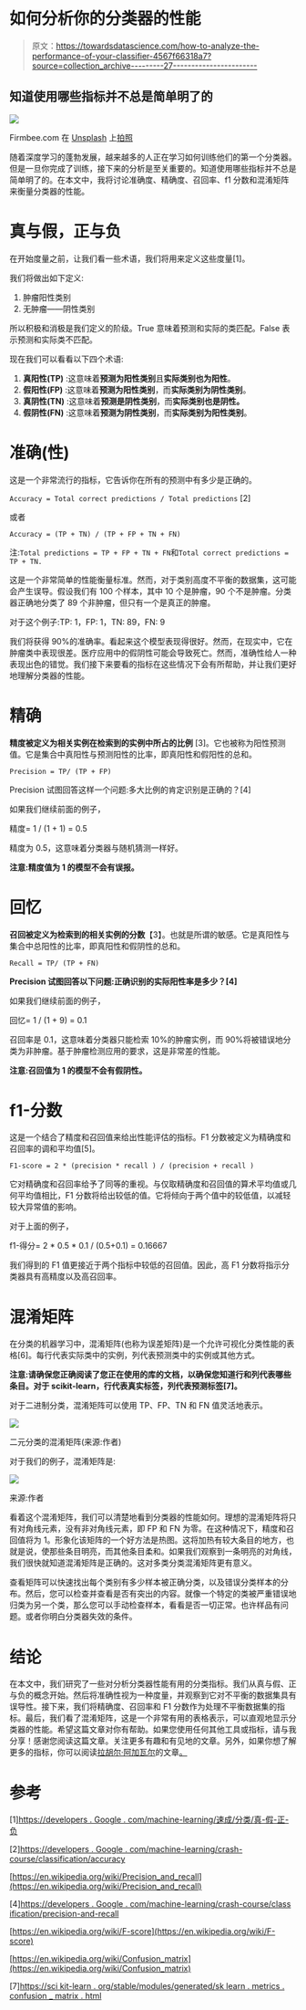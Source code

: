# 如何分析你的分类器的性能

> 原文：<https://towardsdatascience.com/how-to-analyze-the-performance-of-your-classifier-4567f66318a7?source=collection_archive---------27----------------------->

## 知道使用哪些指标并不总是简单明了的

![](img/6eae4b2799c73fe3be14f67fceaedc7f.png)

Firmbee.com 在 [Unsplash](https://unsplash.com?utm_source=medium&utm_medium=referral) 上[拍照](https://unsplash.com/@firmbee?utm_source=medium&utm_medium=referral)

随着深度学习的蓬勃发展，越来越多的人正在学习如何训练他们的第一个分类器。但是一旦你完成了训练，接下来的分析是至关重要的。知道使用哪些指标并不总是简单明了的。在本文中，我将讨论准确度、精确度、召回率、f1 分数和混淆矩阵来衡量分类器的性能。

# 真与假，正与负

在开始度量之前，让我们看一些术语，我们将用来定义这些度量[1]。

我们将做出如下定义:

1.  肿瘤阳性类别
2.  无肿瘤——阴性类别

所以积极和消极是我们定义的阶级。True 意味着预测和实际的类匹配。False 表示预测和实际类不匹配。

现在我们可以看看以下四个术语:

1.  **真阳性(TP)** :这意味着**预测为阳性类别**且**实际类别也为阳性**。
2.  **假阳性(FP)** :这意味着**预测为阳性类别**，而**实际类别为阴性类别**。
3.  **真阴性(TN)** :这意味着**预测是阴性类别**，而**实际类别也是阴性。**
4.  **假阴性(FN)** :这意味着**预测为阴性类别**，而**实际类别为阳性类别**。

# 准确(性)

这是一个非常流行的指标，它告诉你在所有的预测中有多少是正确的。

`Accuracy = Total correct predictions / Total predictions` [2]

或者

`Accuracy = (TP + TN) / (TP + FP + TN + FN)`

注:`Total predictions = TP + FP + TN + FN`和`Total correct predictions = TP + TN.`

这是一个非常简单的性能衡量标准。然而，对于类别高度不平衡的数据集，这可能会产生误导。假设我们有 100 个样本，其中 10 个是肿瘤，90 个不是肿瘤。分类器正确地分类了 89 个非肿瘤，但只有一个是真正的肿瘤。

对于这个例子:TP: 1，FP: 1，TN: 89，FN: 9

我们将获得 90%的准确率。看起来这个模型表现得很好。然而，在现实中，它在肿瘤类中表现很差。医疗应用中的假阴性可能会导致死亡。然而，准确性给人一种表现出色的错觉。我们接下来要看的指标在这些情况下会有所帮助，并让我们更好地理解分类器的性能。

# 精确

**精度被定义为相关实例在检索到的实例中所占的比例** [3]。它也被称为阳性预测值。它是集合中真阳性与预测阳性的比率，即真阳性和假阳性的总和。

`Precision = TP/ (TP + FP)`

Precision 试图回答这样一个问题:多大比例的肯定识别是正确的？[4]

如果我们继续前面的例子，

精度= 1 / (1 + 1) = 0.5

精度为 0.5，这意味着分类器与随机猜测一样好。

**注意:精度值为 1 的模型不会有误报。**

# 回忆

**召回被定义为检索到的相关实例的分数**【3】。也就是所谓的敏感。它是真阳性与集合中总阳性的比率，即真阳性和假阴性的总和。

`Recall = TP/ (TP + FN)`

**Precision 试图回答以下问题:正确识别的实际阳性率是多少？[4]**

如果我们继续前面的例子，

回忆= 1 / (1 + 9) = 0.1

召回率是 0.1，这意味着分类器只能检索 10%的肿瘤实例，而 90%将被错误地分类为非肿瘤。基于肿瘤检测应用的要求，这是非常差的性能。

**注意:召回值为 1 的模型不会有假阴性。**

# f1-分数

这是一个结合了精度和召回值来给出性能评估的指标。F1 分数被定义为精确度和召回率的调和平均值[5]。

`F1-score = 2 * (precision * recall ) / (precision + recall )`

它对精确度和召回率给予了同等的重视。与仅取精确度和召回值的算术平均值或几何平均值相比，F1 分数将给出较低的值。它将倾向于两个值中的较低值，以减轻较大异常值的影响。

对于上面的例子，

f1-得分= 2 * 0.5 * 0.1 / (0.5+0.1) = 0.16667

我们得到的 F1 值更接近于两个指标中较低的召回值。因此，高 F1 分数将指示分类器具有高精度以及高召回率。

# 混淆矩阵

在分类的机器学习中，混淆矩阵(也称为误差矩阵)是一个允许可视化分类性能的表格[6]。每行代表实际类中的实例，列代表预测类中的实例或其他方式。

**注意:请确保您正确阅读了您正在使用的库的文档，以确保您知道行和列代表哪些条目。对于 scikit-learn，行代表真实标签，列代表预测标签[7]。**

对于二进制分类，混淆矩阵可以使用 TP、FP、TN 和 FN 值灵活地表示。

![](img/43fdd55178251f53c32f4d4d3c381ee4.png)

二元分类的混淆矩阵(来源:作者)

对于我们的例子，混淆矩阵是:

![](img/06af38256a6f1c9741d809f1f566b319.png)

来源:作者

看着这个混淆矩阵，我们可以清楚地看到分类器的性能如何。理想的混淆矩阵将只有对角线元素，没有非对角线元素，即 FP 和 FN 为零。在这种情况下，精度和召回值将为 1。形象化该矩阵的一个好方法是热图。这将加热有较大条目的地方，也就是说，使那些条目明亮，而其他条目柔和。如果我们观察到一条明亮的对角线，我们很快就知道混淆矩阵是正确的。这对多类分类混淆矩阵更有意义。

查看矩阵可以快速找出每个类别有多少样本被正确分类，以及错误分类样本的分布。然后，您可以检查并查看是否有突出的内容。就像一个特定的类被严重错误地归类为另一个类，那么您可以手动检查样本，看看是否一切正常。也许样品有问题。或者你明白分类器失效的条件。

# 结论

在本文中，我们研究了一些对分析分类器性能有用的分类指标。我们从真与假、正与负的概念开始。然后将准确性视为一种度量，并观察到它对不平衡的数据集具有误导性。接下来，我们将精确度、召回率和 F1 分数作为处理不平衡数据集的指标。最后，我们看了混淆矩阵，这是一个非常有用的表格表示，可以直观地显示分类器的性能。希望这篇文章对你有帮助。如果您使用任何其他工具或指标，请与我分享！感谢您阅读这篇文章。关注更多有趣和有见地的文章。另外，如果你想了解更多的指标，你可以阅读[拉胡尔·阿加瓦尔](https://medium.com/u/e8cce06956c9?source=post_page-----4567f66318a7--------------------------------)的文章[。](/the-5-classification-evaluation-metrics-you-must-know-aa97784ff226)

# 参考

[1][https://developers . Google . com/machine-learning/速成/分类/真-假-正-负](https://developers.google.com/machine-learning/crash-course/classification/true-false-positive-negative)

[2][https://developers . Google . com/machine-learning/crash-course/classification/accuracy](https://developers.google.com/machine-learning/crash-course/classification/accuracy)

[https://en.wikipedia.org/wiki/Precision_and_recall](https://en.wikipedia.org/wiki/Precision_and_recall)

[4][https://developers . Google . com/machine-learning/crash-course/class ification/precision-and-recall](https://developers.google.com/machine-learning/crash-course/classification/precision-and-recall)

[https://en.wikipedia.org/wiki/F-score](https://en.wikipedia.org/wiki/F-score)

[https://en.wikipedia.org/wiki/Confusion_matrix](https://en.wikipedia.org/wiki/Confusion_matrix)

[7][https://sci kit-learn . org/stable/modules/generated/sk learn . metrics . confusion _ matrix . html](https://scikit-learn.org/stable/modules/generated/sklearn.metrics.confusion_matrix.html)